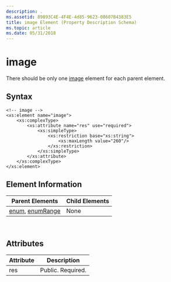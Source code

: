 ```yaml
---
description: .
ms.assetid: 89893C4E-4F4E-4d85-9623-08607B4383E5
title: image Element (Property Description Schema)
ms.topic: article
ms.date: 05/31/2018
---
```


# image

There should be only one [image]() element for each parent element.

## Syntax


```
<!-- image -->
<xs:element name="image">
    <xs:complexType>
        <xs:attribute name="res" use="required">
            <xs:simpleType>
                <xs:restriction base="xs:string">
                    <xs:maxLength value="260"/>
                </xs:restriction>
            </xs:simpleType>
        </xs:attribute>
    </xs:complexType>
</xs:element>
```



## Element Information



| Parent Elements                                                                  | Child Elements |
|----------------------------------------------------------------------------------|----------------|
| [enum](./propdesc-schema-enum.md), [enumRange](./propdesc-schema-enumrange.md) | None           |



 

## Attributes



| Attribute | Description       |
|-----------|-------------------|
| res       | Public. Required. |



 

 

 
